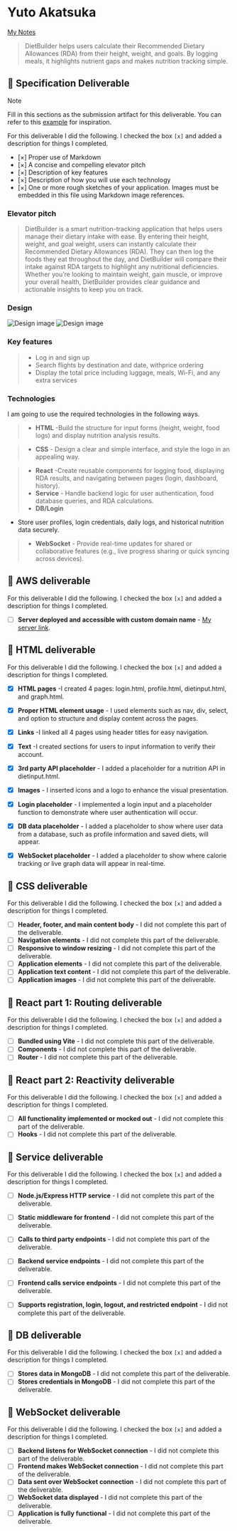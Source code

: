 # Yuto Akatsuka

[My Notes](notes.md)

>DietBuilder helps users calculate their Recommended Dietary Allowances (RDA) from their height, weight, and goals. By logging meals, it highlights nutrient gaps and makes nutrition tracking simple.

<!--  A brief description of the application here. Lorem ipsum dolor sit amet, consectetur adipiscing elit, sed do eiusmod tempor incididunt ut labore et dolore magna aliqua. Ut enim ad minim veniam, quis nostrud exercitation ullamco laboris nisi ut aliquip ex ea commodo consequat. Duis aute irure dolor in reprehenderit in voluptate velit esse cillum dolore eu fugiat nulla pariatur. Excepteur sint occaecat cupidatat non proident, sunt in culpa qui officia deserunt mollit anim id est laborum.-->




<!--[!NOTE]
This is a template for your startup application. You must modify this `README.md` file for each phase of your development. You only need to fill in the section for each deliverable when that deliverable is submitted in Canvas. Without completing the section for a deliverable, the TA will not know what to look for when grading your submission. Feel free to add additional information to each deliverable description, but make sure you at least have the list of rubric items and a description of what you did for each item.-->

<!--[!NOTE]
>  If you are not familiar with Markdown then you should review the [documentation](https://docs.github.com/en/get-started/writing-on-github/getting-started-with-writing-and-formatting-on-github/basic-writing-and-formatting-syntax) before continuing.-->

## 🚀 Specification Deliverable

> [!NOTE]
>  Fill in this sections as the submission artifact for this deliverable. You can refer to this [example](https://github.com/webprogramming260/startup-example/blob/main/README.md) for inspiration.

For this deliverable I did the following. I checked the box `[x]` and added a description for things I completed.

- [×] Proper use of Markdown
- [×] A concise and compelling elevator pitch
- [×] Description of key features
- [×] Description of how you will use each technology
- [×] One or more rough sketches of your application. Images must be embedded in this file using Markdown image references.

### Elevator pitch

>DietBuilder is a smart nutrition-tracking application that helps users manage their dietary intake with ease. By entering their height, weight, and goal weight, users can instantly calculate their Recommended Dietary Allowances (RDA). They can then log the foods they eat throughout the day, and DietBuilder will compare their intake against RDA targets to highlight any nutritional deficiencies. Whether you’re looking to maintain weight, gain muscle, or improve your overall health, DietBuilder provides clear guidance and actionable insights to keep you on track.

<!--Lorem ipsum dolor sit amet, consectetur adipiscing elit, sed do eiusmod tempor incididunt ut labore et dolore magna aliqua. Ut enim ad minim veniam, quis nostrud exercitation ullamco laboris nisi ut aliquip ex ea commodo consequat. Duis aute irure dolor in reprehenderit in voluptate velit esse cillum dolore eu fugiat nulla pariatur. Excepteur sint occaecat cupidatat non proident, sunt in culpa qui officia deserunt mollit anim id est laborum.-->

### Design

![Design image](Dietbuilder_logo.png)
![Design image](plan.jpg)

<!--Lorem ipsum dolor sit amet, consectetur adipiscing elit, sed do eiusmod tempor incididunt ut labore et dolore magna aliqua. Ut enim ad minim veniam, quis nostrud exercitation ullamco laboris nisi ut aliquip ex ea commodo consequat. Duis aute irure dolor in reprehenderit in voluptate velit esse cillum dolore eu fugiat nulla pariatur. Excepteur sint occaecat cupidatat non proident, sunt in culpa qui officia deserunt mollit anim id est laborum.-->

<!--```mermaid
sequenceDiagram
    actor You
    actor Website
    You->>Website: Replace this with your design
``` -->

### Key features

>- Log in and sign up
>- Search flights by destination and date, withprice ordering
>- Display the total price including luggage, meals, Wi-Fi, and any extra services

### Technologies

I am going to use the required technologies in the following ways.

>- **HTML** -Build the structure for input forms (height, weight, food logs) and display nutrition analysis results.

>- **CSS** - Design a clear and simple interface, and style the logo in an appealing way.

>- **React** -Create reusable components for logging food, displaying RDA results, and navigating between pages (login, dashboard, history).
>- **Service** - Handle backend logic for user authentication, food database queries, and RDA calculations.
>- **DB/Login**
- Store user profiles, login credentials, daily logs, and historical nutrition data securely.
>- **WebSocket** - Provide real-time updates for shared or collaborative features (e.g., live progress sharing or quick syncing across devices).

## 🚀 AWS deliverable

For this deliverable I did the following. I checked the box `[x]` and added a description for things I completed.

- [ ] **Server deployed and accessible with custom domain name** - [My server link](https://yourdomainnamehere.click).

## 🚀 HTML deliverable

For this deliverable I did the following. I checked the box `[x]` and added a description for things I completed.

- [x] **HTML pages** -I created 4 pages: login.html, profile.html, dietinput.html, and graph.html.
- [x] **Proper HTML element usage** - I used elements such as nav, div, select, and option to structure and display content across the pages.
- [x] **Links** -I linked all 4 pages using header titles for easy navigation.
- [x] **Text** -I created sections for users to input information to verify their account.
- [x] **3rd party API placeholder** - I added a placeholder for a nutrition API in dietinput.html.

- [x] **Images** - I inserted icons and a logo to enhance the visual presentation.
- [x] **Login placeholder** - I implemented a login input and a placeholder function to demonstrate where user authentication will occur.
- [x] **DB data placeholder** - I added a placeholder to show where user data from a database, such as profile information and saved diets, will appear.
- [x] **WebSocket placeholder** - I added a placeholder to show where calorie tracking or live graph data will appear in real-time.

## 🚀 CSS deliverable

For this deliverable I did the following. I checked the box `[x]` and added a description for things I completed.

- [ ] **Header, footer, and main content body** - I did not complete this part of the deliverable.
- [ ] **Navigation elements** - I did not complete this part of the deliverable.
- [ ] **Responsive to window resizing** - I did not complete this part of the deliverable.
- [ ] **Application elements** - I did not complete this part of the deliverable.
- [ ] **Application text content** - I did not complete this part of the deliverable.
- [ ] **Application images** - I did not complete this part of the deliverable.

## 🚀 React part 1: Routing deliverable

For this deliverable I did the following. I checked the box `[x]` and added a description for things I completed.

- [ ] **Bundled using Vite** - I did not complete this part of the deliverable.
- [ ] **Components** - I did not complete this part of the deliverable.
- [ ] **Router** - I did not complete this part of the deliverable.

## 🚀 React part 2: Reactivity deliverable

For this deliverable I did the following. I checked the box `[x]` and added a description for things I completed.

- [ ] **All functionality implemented or mocked out** - I did not complete this part of the deliverable.
- [ ] **Hooks** - I did not complete this part of the deliverable.

## 🚀 Service deliverable

For this deliverable I did the following. I checked the box `[x]` and added a description for things I completed.

- [ ] **Node.js/Express HTTP service** - I did not complete this part of the deliverable.
- [ ] **Static middleware for frontend** - I did not complete this part of the deliverable.
- [ ] **Calls to third party endpoints** - I did not complete this part of the deliverable.
- [ ] **Backend service endpoints** - I did not complete this part of the deliverable.
- [ ] **Frontend calls service endpoints** - I did not complete this part of the deliverable.
- [ ] **Supports registration, login, logout, and restricted endpoint** - I did not complete this part of the deliverable.


## 🚀 DB deliverable

For this deliverable I did the following. I checked the box `[x]` and added a description for things I completed.

- [ ] **Stores data in MongoDB** - I did not complete this part of the deliverable.
- [ ] **Stores credentials in MongoDB** - I did not complete this part of the deliverable.

## 🚀 WebSocket deliverable

For this deliverable I did the following. I checked the box `[x]` and added a description for things I completed.

- [ ] **Backend listens for WebSocket connection** - I did not complete this part of the deliverable.
- [ ] **Frontend makes WebSocket connection** - I did not complete this part of the deliverable.
- [ ] **Data sent over WebSocket connection** - I did not complete this part of the deliverable.
- [ ] **WebSocket data displayed** - I did not complete this part of the deliverable.
- [ ] **Application is fully functional** - I did not complete this part of the deliverable.
